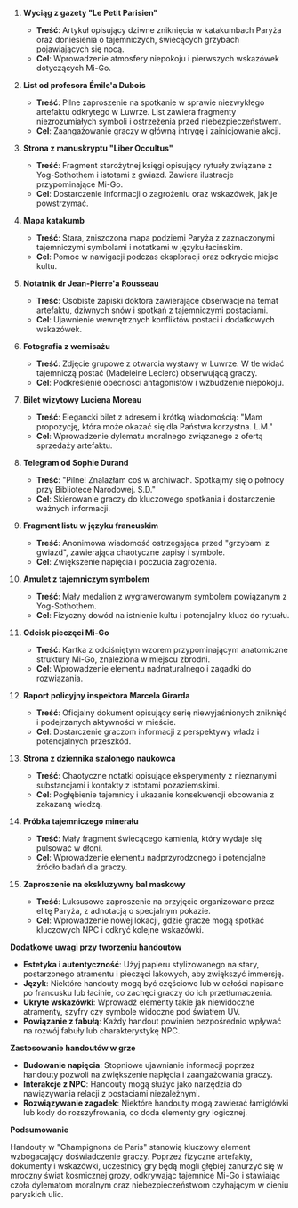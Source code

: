 1. **Wyciąg z gazety "Le Petit Parisien"**
   - **Treść**: Artykuł opisujący dziwne zniknięcia w katakumbach Paryża oraz doniesienia o tajemniczych, świecących grzybach pojawiających się nocą.
   - **Cel**: Wprowadzenie atmosfery niepokoju i pierwszych wskazówek dotyczących Mi-Go.

2. **List od profesora Émile'a Dubois**
   - **Treść**: Pilne zaproszenie na spotkanie w sprawie niezwykłego artefaktu odkrytego w Luwrze. List zawiera fragmenty niezrozumiałych symboli i ostrzeżenia przed niebezpieczeństwem.
   - **Cel**: Zaangażowanie graczy w główną intrygę i zainicjowanie akcji.

3. **Strona z manuskryptu "Liber Occultus"**
   - **Treść**: Fragment starożytnej księgi opisujący rytuały związane z Yog-Sothothem i istotami z gwiazd. Zawiera ilustracje przypominające Mi-Go.
   - **Cel**: Dostarczenie informacji o zagrożeniu oraz wskazówek, jak je powstrzymać.

4. **Mapa katakumb**
   - **Treść**: Stara, zniszczona mapa podziemi Paryża z zaznaczonymi tajemniczymi symbolami i notatkami w języku łacińskim.
   - **Cel**: Pomoc w nawigacji podczas eksploracji oraz odkrycie miejsc kultu.

5. **Notatnik dr Jean-Pierre'a Rousseau**
   - **Treść**: Osobiste zapiski doktora zawierające obserwacje na temat artefaktu, dziwnych snów i spotkań z tajemniczymi postaciami.
   - **Cel**: Ujawnienie wewnętrznych konfliktów postaci i dodatkowych wskazówek.

6. **Fotografia z wernisażu**
   - **Treść**: Zdjęcie grupowe z otwarcia wystawy w Luwrze. W tle widać tajemniczą postać (Madeleine Leclerc) obserwującą graczy.
   - **Cel**: Podkreślenie obecności antagonistów i wzbudzenie niepokoju.

7. **Bilet wizytowy Luciena Moreau**
   - **Treść**: Elegancki bilet z adresem i krótką wiadomością: "Mam propozycję, która może okazać się dla Państwa korzystna. L.M."
   - **Cel**: Wprowadzenie dylematu moralnego związanego z ofertą sprzedaży artefaktu.

8. **Telegram od Sophie Durand**
   - **Treść**: "Pilne! Znalazłam coś w archiwach. Spotkajmy się o północy przy Bibliotece Narodowej. S.D."
   - **Cel**: Skierowanie graczy do kluczowego spotkania i dostarczenie ważnych informacji.

9. **Fragment listu w języku francuskim**
   - **Treść**: Anonimowa wiadomość ostrzegająca przed "grzybami z gwiazd", zawierająca chaotyczne zapisy i symbole.
   - **Cel**: Zwiększenie napięcia i poczucia zagrożenia.

10. **Amulet z tajemniczym symbolem**
    - **Treść**: Mały medalion z wygrawerowanym symbolem powiązanym z Yog-Sothothem.
    - **Cel**: Fizyczny dowód na istnienie kultu i potencjalny klucz do rytuału.

11. **Odcisk pieczęci Mi-Go**
    - **Treść**: Kartka z odciśniętym wzorem przypominającym anatomiczne struktury Mi-Go, znaleziona w miejscu zbrodni.
    - **Cel**: Wprowadzenie elementu nadnaturalnego i zagadki do rozwiązania.

12. **Raport policyjny inspektora Marcela Girarda**
    - **Treść**: Oficjalny dokument opisujący serię niewyjaśnionych zniknięć i podejrzanych aktywności w mieście.
    - **Cel**: Dostarczenie graczom informacji z perspektywy władz i potencjalnych przeszkód.

13. **Strona z dziennika szalonego naukowca**
    - **Treść**: Chaotyczne notatki opisujące eksperymenty z nieznanymi substancjami i kontakty z istotami pozaziemskimi.
    - **Cel**: Pogłębienie tajemnicy i ukazanie konsekwencji obcowania z zakazaną wiedzą.

14. **Próbka tajemniczego minerału**
    - **Treść**: Mały fragment świecącego kamienia, który wydaje się pulsować w dłoni.
    - **Cel**: Wprowadzenie elementu nadprzyrodzonego i potencjalne źródło badań dla graczy.

15. **Zaproszenie na ekskluzywny bal maskowy**
    - **Treść**: Luksusowe zaproszenie na przyjęcie organizowane przez elitę Paryża, z adnotacją o specjalnym pokazie.
    - **Cel**: Wprowadzenie nowej lokacji, gdzie gracze mogą spotkać kluczowych NPC i odkryć kolejne wskazówki.

**Dodatkowe uwagi przy tworzeniu handoutów**

- **Estetyka i autentyczność**: Użyj papieru stylizowanego na stary, postarzonego atramentu i pieczęci lakowych, aby zwiększyć immersję.
- **Język**: Niektóre handouty mogą być częściowo lub w całości napisane po francusku lub łacinie, co zachęci graczy do ich przetłumaczenia.
- **Ukryte wskazówki**: Wprowadź elementy takie jak niewidoczne atramenty, szyfry czy symbole widoczne pod światłem UV.
- **Powiązanie z fabułą**: Każdy handout powinien bezpośrednio wpływać na rozwój fabuły lub charakterystykę NPC.

**Zastosowanie handoutów w grze**

- **Budowanie napięcia**: Stopniowe ujawnianie informacji poprzez handouty pozwoli na zwiększenie napięcia i zaangażowania graczy.
- **Interakcje z NPC**: Handouty mogą służyć jako narzędzia do nawiązywania relacji z postaciami niezależnymi.
- **Rozwiązywanie zagadek**: Niektóre handouty mogą zawierać łamigłówki lub kody do rozszyfrowania, co doda elementy gry logicznej.

**Podsumowanie**

Handouty w "Champignons de Paris" stanowią kluczowy element wzbogacający doświadczenie graczy. Poprzez fizyczne artefakty, dokumenty i wskazówki, uczestnicy gry będą mogli głębiej zanurzyć się w mroczny świat kosmicznej grozy, odkrywając tajemnice Mi-Go i stawiając czoła dylematom moralnym oraz niebezpieczeństwom czyhającym w cieniu paryskich ulic.